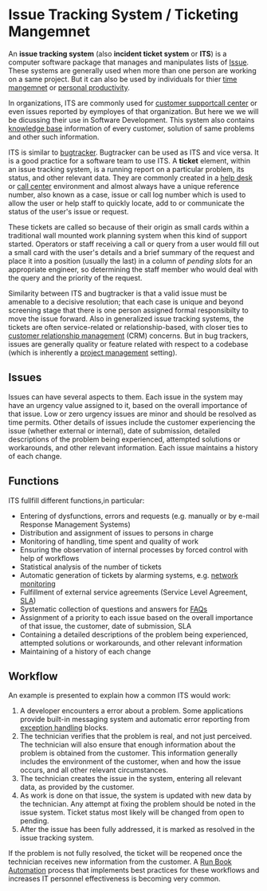 # Issue Tracking System / Ticketing Mangemnet 
An __issue tracking system__ (also __incident ticket system__ or __ITS__) is a computer software package that manages and manipulates lists of [Issue](https://en.wikipedia.org/wiki/Software_project_management#Issue). These systems are generally used when more than one person are working on a same project. But it can also be used by individuals for thier [time mangemnet](https://en.wikipedia.org/wiki/Time_management) or [personal productivity](https://en.wikipedia.org/wiki/Productivity_software).

In organizations, ITS are commonly used for [customer support](https://en.wikipedia.org/wiki/Customer_support)[call center](https://en.wikipedia.org/wiki/Call_center) or even issues reported by eymployes of that organization. But here we we will be dicussing their use in Software Development. This system also contains [knowledge base](https://en.wikipedia.org/wiki/Knowledge_base) information of every customer, solution of same  problems and other such information.

ITS is similar to [bugtracker](https://en.wikipedia.org/wiki/Bugtracker). Bugtracker can be used as ITS and vice versa. It is a good practice for a software team to use ITS. A __ticket__ element, within an issue tracking system, is a running report on a particular problem, its status, and other relevant data. They are commonly created in a [help desk](https://en.wikipedia.org/wiki/Help_desk) or [call center](https://en.wikipedia.org/wiki/Call_center) environment and almost always have a unique reference number, also known as a case, issue or call log number which is used to allow the user or help staff to quickly locate, add to or communicate the status of the user's issue or request.

These tickets are called so because of their origin as small cards within a traditional wall mounted work planning system when this kind of support started. Operators or staff receiving a call or query from a user would fill out a small card with the user's details and a brief summary of the request and place it into a position (usually the last) in a column of *pending slots* for an appropriate engineer, so determining the staff member who would deal with the query and the priority of the request.

Similarity between ITS and bugtracker is that a valid issue must be amenable to a decisive resolution; that each case is unique and beyond screening stage that there is one person assigned formal responsibilty to move the issue forward. Also in generalized issue tracking systems, the tickets are often service-related or relationship-based, with closer ties to [customer relationship management](https://en.wikipedia.org/wiki/Customer_relationship_management) (CRM) concerns. But in  bug trackers, issues are generally quality or feature related with respect to a codebase (which is inherently a [project management](https://en.wikipedia.org/wiki/Project_management) setting).

## Issues
Issues can have several aspects to them. Each issue in the system may have an urgency value assigned to it, based on the overall importance of that issue. Low or zero urgency issues are minor and should be resolved as time permits. Other details of issues include the customer experiencing the issue (whether external or internal), date of submission, detailed descriptions of the problem being experienced, attempted solutions or workarounds, and other relevant information. Each issue maintains a history of each change.

## Functions
ITS fullfill different functions,in particular:
- Entering of dysfunctions, errors and requests (e.g. manually or by e-mail Response Management Systems)
- Distribution and assignment of issues to persons in charge
- Monitoring of handling, time spent and quality of work
- Ensuring the observation of internal processes by forced control with help of workflows
- Statistical analysis of the number of tickets
- Automatic generation of tickets by alarming systems, e.g. [network monitoring](https://en.wikipedia.org/wiki/Network_monitoring)
- Fulfillment of external service agreements (Service Level Agreement, [SLA](https://en.wikipedia.org/wiki/Service-level_agreement))
- Systematic collection of questions and answers for [FAQs](https://en.wikipedia.org/wiki/FAQ)
- Assignment of a priority to each issue based on the overall importance of that issue, the customer, date of submission, SLA
- Containing a detailed descriptions of the problem being experienced, attempted solutions or workarounds, and other relevant information
- Maintaining of a history of each change

## Workflow
An example is presented to explain how a common ITS would work:
1. A developer encounters a error about a problem. Some applications provide built-in messaging system and automatic error reporting from [exception handling](https://en.wikipedia.org/wiki/Exception_handling) blocks.
1. The technician verifies that the problem is real, and not just perceived. The technician will also ensure that enough information about the problem is obtained from the customer. This information generally includes the environment of the customer, when and how the issue occurs, and all other relevant circumstances.
1. The technician creates the issue in the system, entering all relevant data, as provided by the customer.
1. As work is done on that issue, the system is updated with new data by the technician. Any attempt at fixing the problem should be noted in the issue system. Ticket status most likely will be changed from open to pending.
1. After the issue has been fully addressed, it is marked as resolved in the issue tracking system.

If the problem is not fully resolved, the ticket will be reopened once the technician receives new information from the customer. A [Run Book Automation](https://en.wikipedia.org/wiki/Run_Book_Automation) process that implements best practices for these workflows and increases IT personnel effectiveness is becoming very common.